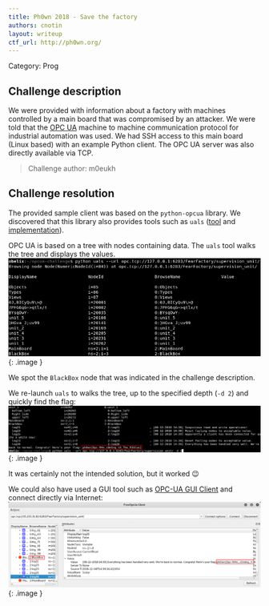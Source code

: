 ```yaml
---
title: Ph0wn 2018 - Save the factory
authors: cnotin
layout: writeup
ctf_url: http://ph0wn.org/
---
```

Category: Prog

## Challenge description
We were provided with information about a factory with machines controlled by a main board that was compromised by an attacker. We were told that the [OPC UA](https://en.wikipedia.org/wiki/OPC_Unified_Architecture) machine to machine communication protocol for industrial automation was used. We had SSH access to this main board (Linux based) with an example Python client. The OPC UA server was also directly available via TCP.
> Challenge author: m0eukh

## Challenge resolution
The provided sample client was based on the `python-opcua` library. We discovered that this library also provides tools such as `uals` ([tool](https://github.com/FreeOpcUa/python-opcua/blob/master/tools/uals) and [implementation](https://github.com/FreeOpcUa/python-opcua/blob/4a9c569ab13875a31ee2fd450e2e3943636a86ca/opcua/tools.py#L274)).

OPC UA is based on a tree with nodes containing data. The `uals` tool walks the tree and displays the values.
![](/assets/ph0wn-save_the_factory-uals.png){: .image }

We spot the `BlackBox` node that was indicated in the challenge description.

We re-launch `uals` to walks the tree, up to the specified depth (`-d 2`) and quickly find the flag:
![](/assets/ph0wn-save_the_factory-uals2.png){: .image }

It was certainly not the intended solution, but it worked :wink:

We could also have used a GUI tool such as [OPC-UA GUI Client](https://github.com/FreeOpcUa/opcua-client-gui) and connect directly via Internet:
![](/assets/ph0wn-save_the_factory-gui.png){: .image }